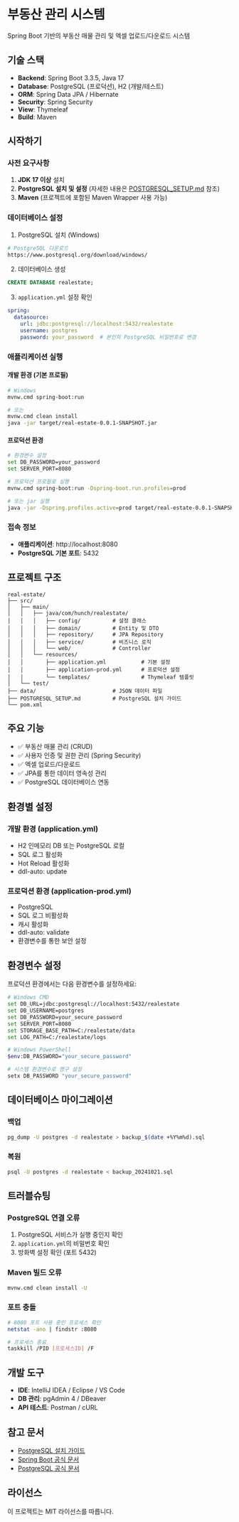 # 부동산 관리 시스템

Spring Boot 기반의 부동산 매물 관리 및 엑셀 업로드/다운로드 시스템

## 기술 스택

- **Backend**: Spring Boot 3.3.5, Java 17
- **Database**: PostgreSQL (프로덕션), H2 (개발/테스트)
- **ORM**: Spring Data JPA / Hibernate
- **Security**: Spring Security
- **View**: Thymeleaf
- **Build**: Maven

## 시작하기

### 사전 요구사항

1. **JDK 17 이상** 설치
2. **PostgreSQL 설치 및 설정** (자세한 내용은 [POSTGRESQL_SETUP.md](POSTGRESQL_SETUP.md) 참조)
3. **Maven** (프로젝트에 포함된 Maven Wrapper 사용 가능)

### 데이터베이스 설정

1. PostgreSQL 설치 (Windows)
```bash
# PostgreSQL 다운로드
https://www.postgresql.org/download/windows/
```

2. 데이터베이스 생성
```sql
CREATE DATABASE realestate;
```

3. `application.yml` 설정 확인
```yaml
spring:
  datasource:
    url: jdbc:postgresql://localhost:5432/realestate
    username: postgres
    password: your_password  # 본인의 PostgreSQL 비밀번호로 변경
```

### 애플리케이션 실행

#### 개발 환경 (기본 프로필)
```bash
# Windows
mvnw.cmd spring-boot:run

# 또는
mvnw.cmd clean install
java -jar target/real-estate-0.0.1-SNAPSHOT.jar
```

#### 프로덕션 환경
```bash
# 환경변수 설정
set DB_PASSWORD=your_password
set SERVER_PORT=8080

# 프로덕션 프로필로 실행
mvnw.cmd spring-boot:run -Dspring-boot.run.profiles=prod

# 또는 jar 실행
java -jar -Dspring.profiles.active=prod target/real-estate-0.0.1-SNAPSHOT.jar
```

### 접속 정보

- **애플리케이션**: http://localhost:8080
- **PostgreSQL 기본 포트**: 5432

## 프로젝트 구조

```
real-estate/
├── src/
│   ├── main/
│   │   ├── java/com/hunch/realestate/
│   │   │   ├── config/          # 설정 클래스
│   │   │   ├── domain/          # Entity 및 DTO
│   │   │   ├── repository/      # JPA Repository
│   │   │   ├── service/         # 비즈니스 로직
│   │   │   └── web/             # Controller
│   │   └── resources/
│   │       ├── application.yml           # 기본 설정
│   │       ├── application-prod.yml      # 프로덕션 설정
│   │       └── templates/                # Thymeleaf 템플릿
│   └── test/
├── data/                        # JSON 데이터 파일
├── POSTGRESQL_SETUP.md          # PostgreSQL 설치 가이드
└── pom.xml
```

## 주요 기능

- ✅ 부동산 매물 관리 (CRUD)
- ✅ 사용자 인증 및 권한 관리 (Spring Security)
- ✅ 엑셀 업로드/다운로드
- ✅ JPA를 통한 데이터 영속성 관리
- ✅ PostgreSQL 데이터베이스 연동

## 환경별 설정

### 개발 환경 (application.yml)
- H2 인메모리 DB 또는 PostgreSQL 로컬
- SQL 로그 활성화
- Hot Reload 활성화
- ddl-auto: update

### 프로덕션 환경 (application-prod.yml)
- PostgreSQL
- SQL 로그 비활성화
- 캐시 활성화
- ddl-auto: validate
- 환경변수를 통한 보안 설정

## 환경변수 설정

프로덕션 환경에서는 다음 환경변수를 설정하세요:

```bash
# Windows CMD
set DB_URL=jdbc:postgresql://localhost:5432/realestate
set DB_USERNAME=postgres
set DB_PASSWORD=your_secure_password
set SERVER_PORT=8080
set STORAGE_BASE_PATH=C:/realestate/data
set LOG_PATH=C:/realestate/logs

# Windows PowerShell
$env:DB_PASSWORD="your_secure_password"

# 시스템 환경변수로 영구 설정
setx DB_PASSWORD "your_secure_password"
```

## 데이터베이스 마이그레이션

### 백업
```bash
pg_dump -U postgres -d realestate > backup_$(date +%Y%m%d).sql
```

### 복원
```bash
psql -U postgres -d realestate < backup_20241021.sql
```

## 트러블슈팅

### PostgreSQL 연결 오류
1. PostgreSQL 서비스가 실행 중인지 확인
2. `application.yml`의 비밀번호 확인
3. 방화벽 설정 확인 (포트 5432)

### Maven 빌드 오류
```bash
mvnw.cmd clean install -U
```

### 포트 충돌
```bash
# 8080 포트 사용 중인 프로세스 확인
netstat -ano | findstr :8080

# 프로세스 종료
taskkill /PID [프로세스ID] /F
```

## 개발 도구

- **IDE**: IntelliJ IDEA / Eclipse / VS Code
- **DB 관리**: pgAdmin 4 / DBeaver
- **API 테스트**: Postman / cURL

## 참고 문서

- [PostgreSQL 설치 가이드](POSTGRESQL_SETUP.md)
- [Spring Boot 공식 문서](https://spring.io/projects/spring-boot)
- [PostgreSQL 공식 문서](https://www.postgresql.org/docs/)

## 라이선스

이 프로젝트는 MIT 라이선스를 따릅니다.
